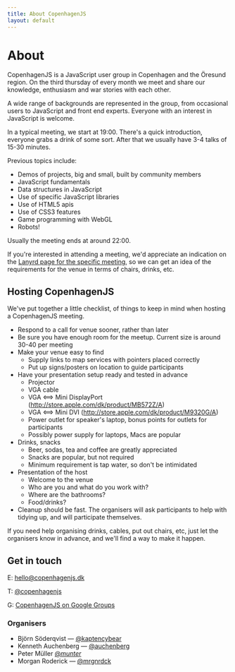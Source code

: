 ```yaml
---
title: About CopenhagenJS
layout: default
---
```


# About

CopenhagenJS is a JavaScript user group in Copenhagen and the Öresund region. On the third thursday of every month we meet and share our knowledge, enthusiasm and war stories with each other.

A wide range of backgrounds are represented in the group, from occasional users to JavaScript and front end experts. Everyone with an interest in JavaScript is welcome.

In a typical meeting, we start at 19:00. There's a quick introduction, everyone grabs a drink of some sort. After that we usually have 3-4 talks of 15-30 minutes.

Previous topics include:

* Demos of projects, big and small, built by community members
* JavaScript fundamentals
* Data structures in JavaScript
* Use of specific JavaScript libraries
* Use of HTML5 apis
* Use of CSS3 features
* Game programming with WebGL
* Robots!

Usually the meeting ends at around 22:00.

If you're interested in attending a meeting, we'd appreciate an indication on the [Lanyrd page for the specific meeting](http://lanyrd.com/series/copenhagenjs/), so we can get an idea of the requirements for the venue in terms of chairs, drinks, etc.

## Hosting CopenhagenJS

We've put together a little checklist, of things to keep in mind when hosting a CopenhagenJS meeting.

* Respond to a call for venue sooner, rather than later
* Be sure you have enough room for the meetup. Current size is around 30-40 per meeting
* Make your venue easy to find
   * Supply links to map services with pointers placed correctly
   * Put up signs/posters on location to guide participants
* Have your presentation setup ready and tested in advance
   * Projector
   * VGA cable
   * VGA  ⟺ Mini DisplayPort (<http://store.apple.com/dk/product/MB572Z/A>)
   * VGA  ⟺ Mini DVI (<http://store.apple.com/dk/product/M9320G/A>)
   * Power outlet for speaker's laptop, bonus points for outlets for participants
   * Possibly power supply for laptops, Macs are popular
* Drinks, snacks
   * Beer, sodas, tea and coffee are greatly appreciated
   * Snacks are popular, but not required
   * Minimum requirement is tap water, so don't be intimidated
* Presentation of the host
   * Welcome to the venue
   * Who are you and what do you work with?
   * Where are the bathrooms?
   * Food/drinks?
* Cleanup should be fast. The organisers will ask participants to help with tidying up, and will participate themselves.

If you need help organising drinks, cables, put out chairs, etc, just let the organisers know in advance, and we'll find a way to make it happen.

## Get in touch

E: <hello@copenhagenjs.dk>

T: [@copenhagenjs](http://twitter.com/copenhagenjs)

G: [CopenhagenJS on Google Groups](http://groups.google.com/group/copenhagenjs/)

### Organisers

* Björn Söderqvist — [@kaptencybear](https://twitter.com/kaptencybear)
* Kenneth Auchenberg — [@auchenberg](https://twitter.com/auchenberg)
* Peter Müller [@_munter_](https://twitter.com/_munter_)
* Morgan Roderick — [@mrgnrdck](https://twitter.com/mrgnrdrck)

